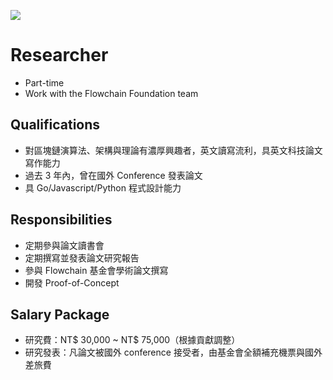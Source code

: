 
![](https://flowchain.co/static/logo-text@128.png)

# Researcher

* Part-time
* Work with the Flowchain Foundation team

## Qualifications

* 對區塊鏈演算法、架構與理論有濃厚興趣者，英文讀寫流利，具英文科技論文寫作能力
* 過去 3 年內，曾在國外 Conference 發表論文
* 具 Go/Javascript/Python 程式設計能力

## Responsibilities

* 定期參與論文讀書會
* 定期撰寫並發表論文研究報告
* 參與 Flowchain 基金會學術論文撰寫
* 開發 Proof-of-Concept

## Salary Package

* 研究費：NT$ 30,000 ~ NT$ 75,000（根據貢獻調整）
* 研究發表：凡論文被國外 conference 接受者，由基金會全額補充機票與國外差旅費

